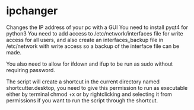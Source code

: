 # ipchanger
Changes the IP address of your pc with a GUI
You need to install pyqt4 for python3 
You need to add access to /etc/network/interfaces file for write access for all users, and also create an interfaces_backup file in /etc/network with write access so a backup of the interface file can be made.

You also need to allow for ifdown and ifup to be run as sudo without requiring password.

The script will create a shortcut in the current directory named shortcutter.desktop, you need to give this permission to run as executable either by terminal chmod +x or by rightclicking and selecting it from permissions if you want to run the script through the shortcut.
